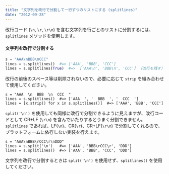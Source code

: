 ```yaml
---
title: "文字列を改行で分割して一行ずつのリストにする (splitlines)"
date: "2012-09-28"
---
```


改行コード (`\n`, `\r`, `\r\n`) を含む文字列を行ごとのリストに分割するには、`splitlines` メソッドを使用します。

#### 文字列を改行で分割する

~~~ python
s = "AAA\nBBB\nCCC"
lines = s.splitlines()  #=> ['AAA', 'BBB', 'CCC']
lines = s.splitlines(True)  #=>  ['AAA\n', 'BBB\n', 'CCC'] （改行を残す）
~~~

改行の前後のスペース等は削除されないので、必要に応じて `strip` を組み合わせて使用してください。

~~~
s = "AAA  \n  BBB  \n  CCC  "
lines = s.splitlines()  #=> ['AAA  ', '  BBB  ', '  CCC  ']
lines = [x.strip() for x in s.splitlines()]  #=> ['AAA', 'BBB', 'CCC']
~~~

`split('\n')` を使用しても同様に改行で分割できるように見えますが、改行コードとして CR+LF (`\r\n`) を含んでいたりするとうまく分割できません。
`splitlines` であれば、LF(`\n`)、CR(`\r`)、CR+LF(`\r\n`) で分割してくれるので、プラットフォームに依存しない実装を行えます。

~~~
s = "AAA\nBBB\rCCC\r\nDDD"
lines = s.split('\n')   #=> ['AAA', 'BBB\rCCC\r', 'DDD']
lines = s.splitlines()  #=> ['AAA', 'BBB', 'CCC', 'DDD']
~~~

文字列を改行で分割するときは `split('\n')` を使用せず、`splitlines()` を使用してください。

